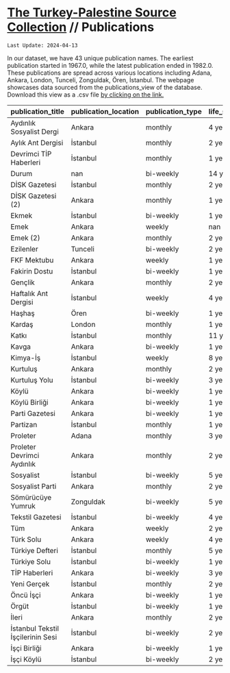 # [The Turkey-Palestine Source Collection](turkey_palestine_collection.md) // Publications


```
Last Update: 2024-04-13
```


In our dataset, we have 43 unique publication names. The earliest publication started in 1967.0, while the latest publication ended in 1982.0. These publications are spread across various locations including Adana, Ankara, London, Tunceli, Zonguldak, Ören, İstanbul. The webpage showcases data sourced from the publications_view of the database. Download this view as a .csv file <a href='https://github.com/andreacortellari/andreacortellari.github.io/blob/main/tpc\Sources Database\publications_view.csv'>by clicking on the link.</a>

| publication_title                 | publication_location   | publication_type   | life_span   |   first_year |   last_year |   total_issues |
|:----------------------------------|:-----------------------|:-------------------|:------------|-------------:|------------:|---------------:|
| Aydınlık Sosyalist Dergi          | Ankara                 | monthly            | 4 years     |         1968 |        1971 |             29 |
| Aylık Ant Dergisi                 | İstanbul               | monthly            | 2 years     |         1970 |        1971 |             13 |
| Devrimci TİP Haberleri            | İstanbul               | monthly            | 1 year      |         1969 |        1969 |              5 |
| Durum                             | nan                    | bi-weekly          | 14 years    |         1969 |        1982 |            231 |
| DİSK Gazetesi                     | İstanbul               | monthly            | 2 years     |         1967 |        1968 |              5 |
| DİSK Gazetesi (2)                 | Ankara                 | monthly            | 1 year      |         1970 |        1970 |              4 |
| Ekmek                             | İstanbul               | bi-weekly          | 1 year      |         1969 |        1969 |              3 |
| Emek                              | Ankara                 | weekly             | nan         |          nan |         nan |              0 |
| Emek (2)                          | Ankara                 | monthly            | 2 years     |         1970 |        1971 |             12 |
| Ezilenler                         | Tunceli                | bi-weekly          | 2 years     |         1968 |        1969 |              8 |
| FKF Mektubu                       | Ankara                 | weekly             | 1 year      |         1968 |        1968 |              2 |
| Fakirin Dostu                     | İstanbul               | bi-weekly          | 1 year      |         1969 |        1969 |              4 |
| Gençlik                           | Ankara                 | monthly            | 2 years     |         1969 |        1970 |              9 |
| Haftalık Ant Dergisi              | İstanbul               | weekly             | 4 years     |         1967 |        1970 |            174 |
| Haşhaş                            | Ören                   | bi-weekly          | 1 year      |         1968 |        1968 |              5 |
| Kardaş                            | London                 | monthly            | 1 year      |         1970 |        1970 |             16 |
| Katkı                             | İstanbul               | monthly            | 11 years    |         1970 |        1980 |             35 |
| Kavga                             | Ankara                 | bi-weekly          | 1 year      |         1967 |        1967 |              7 |
| Kimya-İş                          | İstanbul               | weekly             | 8 years     |         1968 |        1975 |             54 |
| Kurtuluş                          | Ankara                 | monthly            | 2 years     |         1970 |        1971 |              9 |
| Kurtuluş Yolu                     | İstanbul               | bi-weekly          | 3 years     |         1968 |        1970 |             17 |
| Köylü                             | Ankara                 | bi-weekly          | 1 year      |         1969 |        1969 |              4 |
| Köylü Birliği                     | Ankara                 | bi-weekly          | 1 year      |         1969 |        1969 |              2 |
| Parti Gazetesi                    | Ankara                 | bi-weekly          | 1 year      |         1971 |        1971 |              9 |
| Partizan                          | İstanbul               | monthly            | 1 year      |         1970 |        1970 |              6 |
| Proleter                          | Adana                  | monthly            | 3 years     |         1967 |        1969 |             13 |
| Proleter Devrimci Aydınlık        | Ankara                 | monthly            | 2 years     |         1970 |        1971 |             26 |
| Sosyalist                         | İstanbul               | bi-weekly          | 5 years     |         1967 |        1971 |             26 |
| Sosyalist Parti                   | Ankara                 | monthly            | 2 years     |         1970 |        1971 |              5 |
| Sömürücüye Yumruk                 | Zonguldak              | bi-weekly          | 5 years     |         1967 |        1971 |             34 |
| Tekstil Gazetesi                  | İstanbul               | bi-weekly          | 4 years     |         1968 |        1971 |             57 |
| Tüm                               | Ankara                 | weekly             | 2 years     |         1968 |        1969 |              4 |
| Türk Solu                         | Ankara                 | weekly             | 4 years     |         1967 |        1970 |            126 |
| Türkiye Defteri                   | İstanbul               | monthly            | 5 years     |         1971 |        1975 |             20 |
| Türkiye Solu                      | İstanbul               | bi-weekly          | 1 year      |         1971 |        1971 |              2 |
| TİP Haberleri                     | Ankara                 | bi-weekly          | 3 years     |         1967 |        1969 |             32 |
| Yeni Gerçek                       | İstanbul               | monthly            | 2 years     |         1967 |        1968 |              9 |
| Öncü İşçi                         | Ankara                 | bi-weekly          | 1 year      |         1971 |        1971 |              5 |
| Örgüt                             | İstanbul               | bi-weekly          | 1 year      |         1968 |        1968 |              1 |
| İleri                             | Ankara                 | monthly            | 2 years     |         1968 |        1969 |              6 |
| İstanbul Tekstil İşçilerinin Sesi | İstanbul               | bi-weekly          | 2 years     |         1967 |        1968 |             21 |
| İşçi Birliği                      | Ankara                 | bi-weekly          | 1 year      |         1969 |        1969 |              6 |
| İşçi Köylü                        | İstanbul               | bi-weekly          | 2 years     |         1969 |        1970 |             16 |